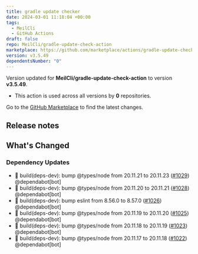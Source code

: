 ```yaml
---
title: gradle update checker
date: 2024-03-01 11:18:04 +00:00
tags:
  - MeilCli
  - GitHub Actions
draft: false
repo: MeilCli/gradle-update-check-action
marketplace: https://github.com/marketplace/actions/gradle-update-checker
version: v3.5.49
dependentsNumber: "0"
---
```



Version updated for **MeilCli/gradle-update-check-action** to version **v3.5.49**.
- This action is used across all versions by **0** repositories.

Go to the [GitHub Marketplace](https://github.com/marketplace/actions/gradle-update-checker) to find the latest changes.

## Release notes

## What's Changed
### Dependency Updates
- :green_book: build(deps-dev): bump @types/node from 20.11.21 to 20.11.23 ([#1029](https://github.com/MeilCli/gradle-update-check-action/pull/1029)) @dependabot[bot]
- :green_book: build(deps-dev): bump @types/node from 20.11.20 to 20.11.21 ([#1028](https://github.com/MeilCli/gradle-update-check-action/pull/1028)) @dependabot[bot]
- :green_book: build(deps-dev): bump eslint from 8.56.0 to 8.57.0 ([#1026](https://github.com/MeilCli/gradle-update-check-action/pull/1026)) @dependabot[bot]
- :green_book: build(deps-dev): bump @types/node from 20.11.19 to 20.11.20 ([#1025](https://github.com/MeilCli/gradle-update-check-action/pull/1025)) @dependabot[bot]
- :green_book: build(deps-dev): bump @types/node from 20.11.18 to 20.11.19 ([#1023](https://github.com/MeilCli/gradle-update-check-action/pull/1023)) @dependabot[bot]
- :green_book: build(deps-dev): bump @types/node from 20.11.17 to 20.11.18 ([#1022](https://github.com/MeilCli/gradle-update-check-action/pull/1022)) @dependabot[bot]
